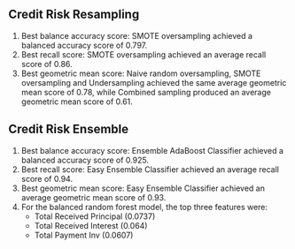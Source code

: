 ## Credit Risk Resampling

1. Best balance accuracy score: SMOTE oversampling achieved a balanced accuracy score of 0.797.
2. Best recall score: SMOTE oversampling achieved an average recall score of 0.86.
3. Best geometric mean score: Naive random oversampling, SMOTE oversampling and Undersampling achieved the same average geometric mean score of 0.78, while Combined sampling produced an average geometric mean score of 0.61.

## Credit Risk Ensemble

1. Best balance accuracy score: Ensemble AdaBoost Classifier achieved a balanced accuracy score of 0.925.
2. Best recall score: Easy Ensemble Classifier achieved an average recall score of 0.94.
3. Best geometric mean score: Easy Ensemble Classifier achieved an average geometric mean score of 0.93.
4. For the balanced random forest model, the top three features were:
    * Total Received Principal (0.0737)
    * Total Received Interest (0.064)
    * Total Payment Inv (0.0607)


